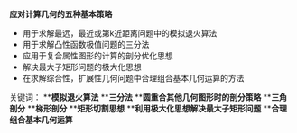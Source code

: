 ﻿**应对计算几何的五种基本策略**
+ 用于求解最远，最近或第k近距离问题中的模拟退火算法
+ 用于求解凸性函数极值问题的三分法
+ 应用于复合属性图形的计算的剖分优化思想
+ 解决最大子矩形问题的极大化思想
+ 在求解综合性，扩展性几何问题中合理组合基本几何运算的方法



关键词：
****模拟退火算法**
****三分法**
****圆重合其他几何图形时的剖分策略**
****三角剖分**
****梯形剖分**
****矩形切割思想**
****利用极大化思想解决最大子矩形问题**
****合理组合基本几何运算**








